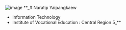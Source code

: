 ![image](https://github.com/Mon5te2/Mon5te2.github.io/assets/135462462/30cf7b49-aae9-4b11-a0c2-bc605ff9c1bc)
**_# Naratip Yaipangkaew
+ Information Technology
+ Institute of Vocational Education :  Central Region 5_**
